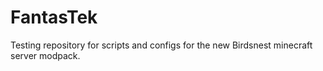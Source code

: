 # FantasTek
 Testing repository for scripts and configs for the new Birdsnest minecraft server modpack.
